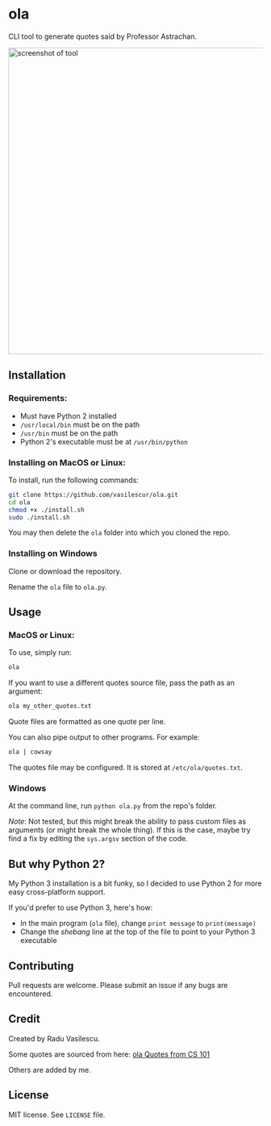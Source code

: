 # ola
CLI tool to generate quotes said by Professor Astrachan.

<img width="608" alt="screenshot of tool" src="https://user-images.githubusercontent.com/10100323/49537951-4d46c080-f898-11e8-959b-9f152f2a0ffb.png">

## Installation

### Requirements:

  - Must have Python 2 installed
  - `/usr/local/bin` must be on the path
  - `/usr/bin` must be on the path
  - Python 2's executable must be at `/usr/bin/python`

### Installing on MacOS or Linux:

To install, run the following commands:

```bash
git clone https://github.com/vasilescur/ola.git
cd ola
chmod +x ./install.sh
sudo ./install.sh
```

You may then delete the `ola` folder into which you cloned the repo.

### Installing on Windows

Clone or download the repository.

Rename the `ola` file to `ola.py`.


## Usage

### MacOS or Linux:

To use, simply run:

```bash
ola
```

If you want to use a different quotes source file, pass the path as an argument:

```bash
ola my_other_quotes.txt
```

Quote files are formatted as one quote per line.

You can also pipe output to other programs. For example:

```bash
ola | cowsay
```

The quotes file may be configured. It is stored at `/etc/ola/quotes.txt`.

### Windows

At the command line, run `python ola.py` from the repo's folder.

*Note*: Not tested, but this might break the ability to pass custom files as arguments (or might break the whole thing). If this is the case, maybe try find a fix by editing the `sys.argsv` section of the code.


## But why Python 2?

My Python 3 installation is a bit funky, so I decided to use Python 2 for more easy cross-platform support.

If you'd prefer to use Python 3, here's how:

  - In the main program (`ola` file), change `print message` to `print(message)`
  - Change the *shebang* line at the top of the file to point to your Python 3 executable

## Contributing

Pull requests are welcome. Please submit an issue if any bugs are encountered.

## Credit

Created by Radu Vasilescu.

Some quotes are sourced from here: [ola Quotes from CS 101](https://docs.google.com/document/d/1VGBr8D0jMmKrKgaDSdvMBAx9_EIu3jrYrjnbfnDS9Qk/edit?fbclid=IwAR1kZdFZo1wgNvPp3zBrpRTO_1EOTHPTHsf1AWVFc2KBZPU1WsG8Cga_vq4)

Others are added by me.

## License

MIT license. See `LICENSE` file.

